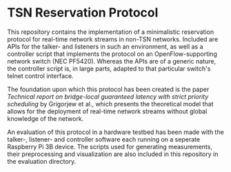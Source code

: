 # TSN Reservation Protocol

This repository contains the implementation of a minimalistic reservation protocol for real-time network streams in non-TSN networks.
Included are APIs for the talker- and listeners in such an environment, as well as a controller script that implements the protocol on an OpenFlow-supporting network switch (NEC PF5420).
Whereas the APIs are of a generic nature, the controller script is, in large parts, adapted to that particular switch's telnet control interface.

The foundation upon which this protocol has been created is the paper _Technical report on bridge-local guaranteed latency with strict priority scheduling_ by Grigorjew et al., which presents the theoretical model that allows for the deployment of real-time network streams without global knowledge of the network.

An evaluation of this protocol in a hardware testbed has been made with the talker-, listener- and controller software each running on a seperate Raspberry Pi 3B device.
The scripts used for generating measurements, their preprocessing and visualization are also included in this repository in the evaluation directory.
